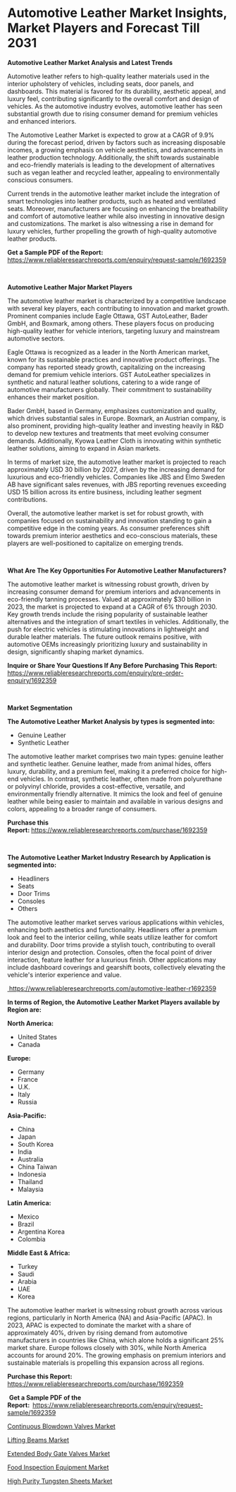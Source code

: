 <p><h1>Automotive Leather Market Insights, Market Players and Forecast Till 2031</h1></p><p><strong>Automotive Leather Market Analysis and Latest Trends</strong></p>
<p><p>Automotive leather refers to high-quality leather materials used in the interior upholstery of vehicles, including seats, door panels, and dashboards. This material is favored for its durability, aesthetic appeal, and luxury feel, contributing significantly to the overall comfort and design of vehicles. As the automotive industry evolves, automotive leather has seen substantial growth due to rising consumer demand for premium vehicles and enhanced interiors.</p><p>The Automotive Leather Market is expected to grow at a CAGR of 9.9% during the forecast period, driven by factors such as increasing disposable incomes, a growing emphasis on vehicle aesthetics, and advancements in leather production technology. Additionally, the shift towards sustainable and eco-friendly materials is leading to the development of alternatives such as vegan leather and recycled leather, appealing to environmentally conscious consumers.</p><p>Current trends in the automotive leather market include the integration of smart technologies into leather products, such as heated and ventilated seats. Moreover, manufacturers are focusing on enhancing the breathability and comfort of automotive leather while also investing in innovative design and customizations. The market is also witnessing a rise in demand for luxury vehicles, further propelling the growth of high-quality automotive leather products.</p></p>
<p><strong>Get a Sample PDF of the Report:&nbsp;</strong> <a href="https://www.reliableresearchreports.com/enquiry/request-sample/1692359?utm_campaign=117&utm_medium=2&utm_source=Github&utm_content=ia&utm_term=19102024&utm_id=automotive-leather">https://www.reliableresearchreports.com/enquiry/request-sample/1692359</a></p>
<p>&nbsp;</p>
<p><strong>Automotive Leather Major Market Players</strong></p>
<p><p>The automotive leather market is characterized by a competitive landscape with several key players, each contributing to innovation and market growth. Prominent companies include Eagle Ottawa, GST AutoLeather, Bader GmbH, and Boxmark, among others. These players focus on producing high-quality leather for vehicle interiors, targeting luxury and mainstream automotive sectors.</p><p>Eagle Ottawa is recognized as a leader in the North American market, known for its sustainable practices and innovative product offerings. The company has reported steady growth, capitalizing on the increasing demand for premium vehicle interiors. GST AutoLeather specializes in synthetic and natural leather solutions, catering to a wide range of automotive manufacturers globally. Their commitment to sustainability enhances their market position.</p><p>Bader GmbH, based in Germany, emphasizes customization and quality, which drives substantial sales in Europe. Boxmark, an Austrian company, is also prominent, providing high-quality leather and investing heavily in R&D to develop new textures and treatments that meet evolving consumer demands. Additionally, Kyowa Leather Cloth is innovating within synthetic leather solutions, aiming to expand in Asian markets.</p><p>In terms of market size, the automotive leather market is projected to reach approximately USD 30 billion by 2027, driven by the increasing demand for luxurious and eco-friendly vehicles. Companies like JBS and Elmo Sweden AB have significant sales revenues, with JBS reporting revenues exceeding USD 15 billion across its entire business, including leather segment contributions.</p><p>Overall, the automotive leather market is set for robust growth, with companies focused on sustainability and innovation standing to gain a competitive edge in the coming years. As consumer preferences shift towards premium interior aesthetics and eco-conscious materials, these players are well-positioned to capitalize on emerging trends.</p></p>
<p>&nbsp;</p>
<p><strong>What Are The Key Opportunities For Automotive Leather Manufacturers?</strong></p>
<p><p>The automotive leather market is witnessing robust growth, driven by increasing consumer demand for premium interiors and advancements in eco-friendly tanning processes. Valued at approximately $30 billion in 2023, the market is projected to expand at a CAGR of 6% through 2030. Key growth trends include the rising popularity of sustainable leather alternatives and the integration of smart textiles in vehicles. Additionally, the push for electric vehicles is stimulating innovations in lightweight and durable leather materials. The future outlook remains positive, with automotive OEMs increasingly prioritizing luxury and sustainability in design, significantly shaping market dynamics.</p></p>
<p><strong>Inquire or Share Your Questions If Any Before Purchasing This Report:</strong> <a href="https://www.reliableresearchreports.com/enquiry/pre-order-enquiry/1692359?utm_campaign=117&utm_medium=2&utm_source=Github&utm_content=ia&utm_term=19102024&utm_id=automotive-leather">https://www.reliableresearchreports.com/enquiry/pre-order-enquiry/1692359</a></p>
<p>&nbsp;</p>
<p><strong>Market Segmentation</strong></p>
<p><strong>The Automotive Leather Market Analysis by types is segmented into:</strong></p>
<p><ul><li>Genuine Leather</li><li>Synthetic Leather</li></ul></p>
<p><p>The automotive leather market comprises two main types: genuine leather and synthetic leather. Genuine leather, made from animal hides, offers luxury, durability, and a premium feel, making it a preferred choice for high-end vehicles. In contrast, synthetic leather, often made from polyurethane or polyvinyl chloride, provides a cost-effective, versatile, and environmentally friendly alternative. It mimics the look and feel of genuine leather while being easier to maintain and available in various designs and colors, appealing to a broader range of consumers.</p></p>
<p><strong>Purchase this Report:&nbsp;</strong><a href="https://www.reliableresearchreports.com/purchase/1692359?utm_campaign=117&utm_medium=2&utm_source=Github&utm_content=ia&utm_term=19102024&utm_id=automotive-leather">https://www.reliableresearchreports.com/purchase/1692359</a></p>
<p>&nbsp;</p>
<p><strong>The Automotive Leather Market Industry Research by Application is segmented into:</strong></p>
<p><ul><li>Headliners</li><li>Seats</li><li>Door Trims</li><li>Consoles</li><li>Others</li></ul></p>
<p><p>The automotive leather market serves various applications within vehicles, enhancing both aesthetics and functionality. Headliners offer a premium look and feel to the interior ceiling, while seats utilize leather for comfort and durability. Door trims provide a stylish touch, contributing to overall interior design and protection. Consoles, often the focal point of driver interaction, feature leather for a luxurious finish. Other applications may include dashboard coverings and gearshift boots, collectively elevating the vehicle's interior experience and value.</p></p>
<p><a href="https://www.reliableresearchreports.com/automotive-leather-r1692359?utm_campaign=117&utm_medium=2&utm_source=Github&utm_content=ia&utm_term=19102024&utm_id=automotive-leather">&nbsp;https://www.reliableresearchreports.com/automotive-leather-r1692359</a></p>
<p><strong>In terms of Region, the Automotive Leather Market Players available by Region are:</strong></p>
<p>
    <p> <strong> North America: </strong>
        <ul>
            <li>United States</li>
            <li>Canada</li>
        </ul>
        </p> 
    <p> <strong> Europe: </strong>
        <ul>
            <li>Germany</li>
            <li>France</li>
            <li>U.K.</li>
            <li>Italy</li>
            <li>Russia</li>
        </ul>
        </p> 
    <p> <strong> Asia-Pacific: </strong>
        <ul>
            <li>China</li>
            <li>Japan</li>
            <li>South Korea</li>
            <li>India</li>
            <li>Australia</li>
            <li>China Taiwan</li>
            <li>Indonesia</li>
            <li>Thailand</li>
            <li>Malaysia</li>
        </ul>
        </p> 
    <p> <strong> Latin America: </strong>
        <ul>
            <li>Mexico</li>
            <li>Brazil</li>
            <li>Argentina Korea</li>
            <li>Colombia</li>
        </ul>
        </p> 
    <p> <strong> Middle East & Africa: </strong>
        <ul>
            <li>Turkey</li>
            <li>Saudi</li>
            <li>Arabia</li>
            <li>UAE</li>
            <li>Korea</li>
        </ul>
    </p>
    </p>
<p><p>The automotive leather market is witnessing robust growth across various regions, particularly in North America (NA) and Asia-Pacific (APAC). In 2023, APAC is expected to dominate the market with a share of approximately 40%, driven by rising demand from automotive manufacturers in countries like China, which alone holds a significant 25% market share. Europe follows closely with 30%, while North America accounts for around 20%. The growing emphasis on premium interiors and sustainable materials is propelling this expansion across all regions.</p></p>
<p><strong>Purchase this Report: </strong><a href="https://www.reliableresearchreports.com/purchase/1692359?utm_campaign=117&utm_medium=2&utm_source=Github&utm_content=ia&utm_term=19102024&utm_id=automotive-leather">https://www.reliableresearchreports.com/purchase/1692359</a></p>
<p>&nbsp;<strong>Get a Sample PDF of the Report:&nbsp;&nbsp;</strong><a href="https://www.reliableresearchreports.com/enquiry/request-sample/1692359?utm_campaign=117&utm_medium=2&utm_source=Github&utm_content=ia&utm_term=19102024&utm_id=automotive-leather">https://www.reliableresearchreports.com/enquiry/request-sample/1692359</a></p>
<p><strong></strong></p>
<p><p><a href="https://issuu.com/reportprime-2/docs/continuous-blowdown-valves-market-s_a8ae798ac3f995?utm_campaign=117&utm_medium=2&utm_source=Github&utm_content=ia&utm_term=19102024&utm_id=automotive-leather">Continuous Blowdown Valves Market</a></p><p><a href="https://www.linkedin.com/pulse/unveiling-market-trends-global-lifting-beams-growth-regional-lyo6c?utm_campaign=117&utm_medium=2&utm_source=Github&utm_content=ia&utm_term=19102024&utm_id=automotive-leather">Lifting Beams Market</a></p><p><a href="https://issuu.com/reportprime-2/docs/extended-body-gate-valves-market-si_16f33dade92d9d?utm_campaign=117&utm_medium=2&utm_source=Github&utm_content=ia&utm_term=19102024&utm_id=automotive-leather">Extended Body Gate Valves Market</a></p><p><a href="https://github.com/kaufmannDavid16/Market-Research-Report-List-1/blob/main/food-inspection-equipment-market.md?utm_campaign=117&utm_medium=2&utm_source=Github&utm_content=ia&utm_term=19102024&utm_id=automotive-leather">Food Inspection Equipment Market</a></p><p><a href="https://github.com/Alanbrewer218/Market-Research-Report-List-1/blob/main/high-purity-tungsten-sheets-market.md?utm_campaign=117&utm_medium=2&utm_source=Github&utm_content=ia&utm_term=19102024&utm_id=automotive-leather">High Purity Tungsten Sheets Market</a></p></p>